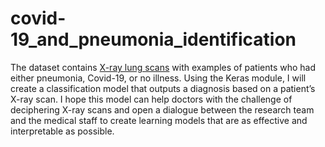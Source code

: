 # covid-19_and_pneumonia_identification
<p class="p__1qg33Igem5pAgn4kPMirjw">The dataset contains <a href="https://www.kaggle.com/pranavraikokte/covid19-image-dataset" target="_blank" rel="noopener" class="gamut-15hd59n-Anchor e14vpv2g0">X-ray lung scans</a> with examples of patients who had either pneumonia, Covid-19, or no illness. Using the Keras module, I will create a classification model that outputs a diagnosis based on a patient’s X-ray scan. I hope this model can help doctors with the challenge of deciphering X-ray scans and open a dialogue between the research team and the medical staff to create learning models that are as effective and interpretable as possible. </p>
